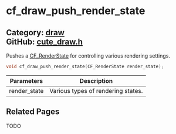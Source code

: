 [//]: # (This file is automatically generated by Cute Framework's docs parser.)
[//]: # (Do not edit this file by hand!)
[//]: # (See: https://github.com/RandyGaul/cute_framework/blob/master/samples/docs_parser.cpp)
[](../header.md ':include')

# cf_draw_push_render_state

Category: [draw](/api_reference?id=draw)  
GitHub: [cute_draw.h](https://github.com/RandyGaul/cute_framework/blob/master/include/cute_draw.h)  
---

Pushes a [CF_RenderState](/graphics/cf_renderstate.md) for controlling various rendering settings.

```cpp
void cf_draw_push_render_state(CF_RenderState render_state);
```

Parameters | Description
--- | ---
render_state | Various types of rendering states.

## Related Pages

TODO  
